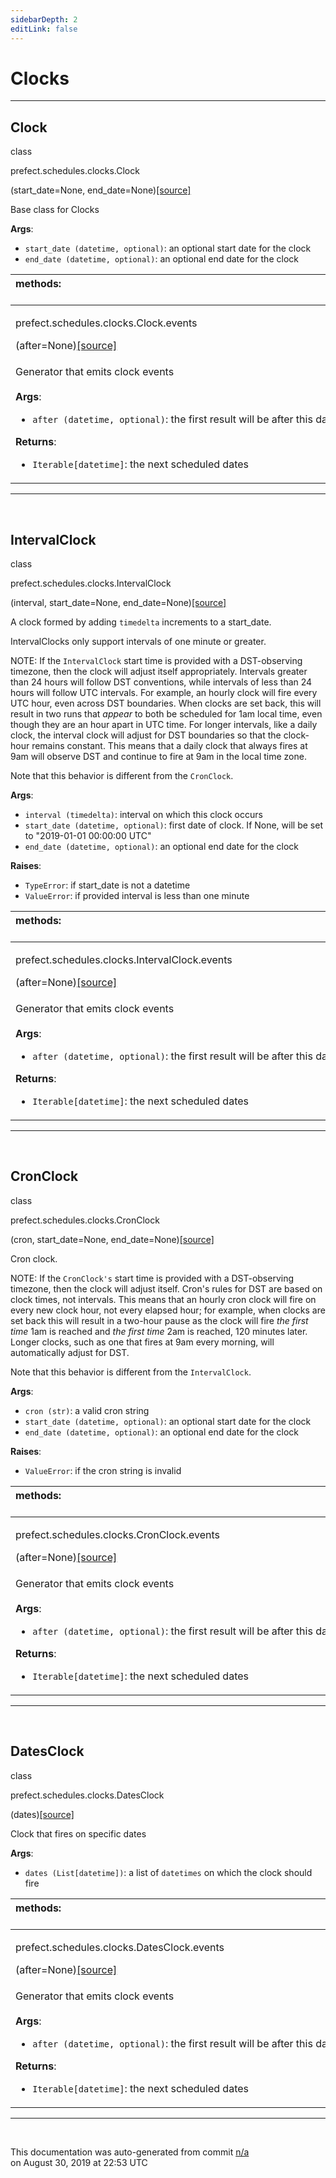 ```yaml
---
sidebarDepth: 2
editLink: false
---
```

# Clocks
---
 ## Clock
 <div class='class-sig' id='prefect-schedules-clocks-clock'><p class="prefect-sig">class </p><p class="prefect-class">prefect.schedules.clocks.Clock</p>(start_date=None, end_date=None)<span class="source"><a href="https://github.com/PrefectHQ/prefect/blob/master/src/prefect/schedules/clocks.py#L8">[source]</a></span></div>

Base class for Clocks

**Args**:     <ul class="args"><li class="args">`start_date (datetime, optional)`: an optional start date for the clock     </li><li class="args">`end_date (datetime, optional)`: an optional end date for the clock</li></ul>

|methods: &nbsp;&nbsp;&nbsp;&nbsp;&nbsp;&nbsp;&nbsp;&nbsp;&nbsp;&nbsp;&nbsp;&nbsp;&nbsp;&nbsp;&nbsp;&nbsp;&nbsp;&nbsp;&nbsp;&nbsp;&nbsp;&nbsp;&nbsp;&nbsp;&nbsp;&nbsp;&nbsp;&nbsp;&nbsp;&nbsp;&nbsp;&nbsp;&nbsp;&nbsp;&nbsp;&nbsp;&nbsp;&nbsp;&nbsp;&nbsp;&nbsp;&nbsp;&nbsp;&nbsp;&nbsp;&nbsp;&nbsp;&nbsp;&nbsp;&nbsp;&nbsp;&nbsp;&nbsp;&nbsp;&nbsp;&nbsp;&nbsp;&nbsp;&nbsp;&nbsp;&nbsp;&nbsp;&nbsp;&nbsp;&nbsp;&nbsp;&nbsp;&nbsp;&nbsp;&nbsp;&nbsp;&nbsp;&nbsp;&nbsp;&nbsp;&nbsp;&nbsp;&nbsp;&nbsp;&nbsp;&nbsp;&nbsp;&nbsp;&nbsp;&nbsp;&nbsp;&nbsp;&nbsp;&nbsp;&nbsp;&nbsp;&nbsp;&nbsp;&nbsp;&nbsp;&nbsp;&nbsp;&nbsp;&nbsp;&nbsp;&nbsp;&nbsp;&nbsp;&nbsp;&nbsp;&nbsp;&nbsp;&nbsp;&nbsp;&nbsp;&nbsp;&nbsp;&nbsp;&nbsp;&nbsp;&nbsp;&nbsp;&nbsp;&nbsp;&nbsp;&nbsp;&nbsp;&nbsp;&nbsp;&nbsp;&nbsp;&nbsp;&nbsp;&nbsp;&nbsp;&nbsp;&nbsp;&nbsp;&nbsp;&nbsp;&nbsp;&nbsp;&nbsp;&nbsp;&nbsp;&nbsp;&nbsp;&nbsp;&nbsp;&nbsp;&nbsp;&nbsp;&nbsp;&nbsp;&nbsp;|
|:----|
 | <div class='method-sig' id='prefect-schedules-clocks-clock-events'><p class="prefect-class">prefect.schedules.clocks.Clock.events</p>(after=None)<span class="source"><a href="https://github.com/PrefectHQ/prefect/blob/master/src/prefect/schedules/clocks.py#L25">[source]</a></span></div>
<p class="methods">Generator that emits clock events<br><br>**Args**:     <ul class="args"><li class="args">`after (datetime, optional)`: the first result will be after this date</li></ul>**Returns**:     <ul class="args"><li class="args">`Iterable[datetime]`: the next scheduled dates</li></ul></p>|

---
<br>

 ## IntervalClock
 <div class='class-sig' id='prefect-schedules-clocks-intervalclock'><p class="prefect-sig">class </p><p class="prefect-class">prefect.schedules.clocks.IntervalClock</p>(interval, start_date=None, end_date=None)<span class="source"><a href="https://github.com/PrefectHQ/prefect/blob/master/src/prefect/schedules/clocks.py#L38">[source]</a></span></div>

A clock formed by adding `timedelta` increments to a start_date.

IntervalClocks only support intervals of one minute or greater.

NOTE: If the `IntervalClock` start time is provided with a DST-observing timezone, then the clock will adjust itself appropriately. Intervals greater than 24 hours will follow DST conventions, while intervals of less than 24 hours will follow UTC intervals. For example, an hourly clock will fire every UTC hour, even across DST boundaries. When clocks are set back, this will result in two runs that *appear* to both be scheduled for 1am local time, even though they are an hour apart in UTC time. For longer intervals, like a daily clock, the interval clock will adjust for DST boundaries so that the clock-hour remains constant. This means that a daily clock that always fires at 9am will observe DST and continue to fire at 9am in the local time zone.

Note that this behavior is different from the `CronClock`.

**Args**:     <ul class="args"><li class="args">`interval (timedelta)`: interval on which this clock occurs     </li><li class="args">`start_date (datetime, optional)`: first date of clock. If None, will be set to         "2019-01-01 00:00:00 UTC"     </li><li class="args">`end_date (datetime, optional)`: an optional end date for the clock</li></ul>**Raises**:     <ul class="args"><li class="args">`TypeError`: if start_date is not a datetime     </li><li class="args">`ValueError`: if provided interval is less than one minute</li></ul>

|methods: &nbsp;&nbsp;&nbsp;&nbsp;&nbsp;&nbsp;&nbsp;&nbsp;&nbsp;&nbsp;&nbsp;&nbsp;&nbsp;&nbsp;&nbsp;&nbsp;&nbsp;&nbsp;&nbsp;&nbsp;&nbsp;&nbsp;&nbsp;&nbsp;&nbsp;&nbsp;&nbsp;&nbsp;&nbsp;&nbsp;&nbsp;&nbsp;&nbsp;&nbsp;&nbsp;&nbsp;&nbsp;&nbsp;&nbsp;&nbsp;&nbsp;&nbsp;&nbsp;&nbsp;&nbsp;&nbsp;&nbsp;&nbsp;&nbsp;&nbsp;&nbsp;&nbsp;&nbsp;&nbsp;&nbsp;&nbsp;&nbsp;&nbsp;&nbsp;&nbsp;&nbsp;&nbsp;&nbsp;&nbsp;&nbsp;&nbsp;&nbsp;&nbsp;&nbsp;&nbsp;&nbsp;&nbsp;&nbsp;&nbsp;&nbsp;&nbsp;&nbsp;&nbsp;&nbsp;&nbsp;&nbsp;&nbsp;&nbsp;&nbsp;&nbsp;&nbsp;&nbsp;&nbsp;&nbsp;&nbsp;&nbsp;&nbsp;&nbsp;&nbsp;&nbsp;&nbsp;&nbsp;&nbsp;&nbsp;&nbsp;&nbsp;&nbsp;&nbsp;&nbsp;&nbsp;&nbsp;&nbsp;&nbsp;&nbsp;&nbsp;&nbsp;&nbsp;&nbsp;&nbsp;&nbsp;&nbsp;&nbsp;&nbsp;&nbsp;&nbsp;&nbsp;&nbsp;&nbsp;&nbsp;&nbsp;&nbsp;&nbsp;&nbsp;&nbsp;&nbsp;&nbsp;&nbsp;&nbsp;&nbsp;&nbsp;&nbsp;&nbsp;&nbsp;&nbsp;&nbsp;&nbsp;&nbsp;&nbsp;&nbsp;&nbsp;&nbsp;&nbsp;&nbsp;&nbsp;&nbsp;|
|:----|
 | <div class='method-sig' id='prefect-schedules-clocks-intervalclock-events'><p class="prefect-class">prefect.schedules.clocks.IntervalClock.events</p>(after=None)<span class="source"><a href="https://github.com/PrefectHQ/prefect/blob/master/src/prefect/schedules/clocks.py#L82">[source]</a></span></div>
<p class="methods">Generator that emits clock events<br><br>**Args**:     <ul class="args"><li class="args">`after (datetime, optional)`: the first result will be after this date</li></ul>**Returns**:     <ul class="args"><li class="args">`Iterable[datetime]`: the next scheduled dates</li></ul></p>|

---
<br>

 ## CronClock
 <div class='class-sig' id='prefect-schedules-clocks-cronclock'><p class="prefect-sig">class </p><p class="prefect-class">prefect.schedules.clocks.CronClock</p>(cron, start_date=None, end_date=None)<span class="source"><a href="https://github.com/PrefectHQ/prefect/blob/master/src/prefect/schedules/clocks.py#L130">[source]</a></span></div>

Cron clock.

NOTE: If the `CronClock's` start time is provided with a DST-observing timezone, then the clock will adjust itself. Cron's rules for DST are based on clock times, not intervals. This means that an hourly cron clock will fire on every new clock hour, not every elapsed hour; for example, when clocks are set back this will result in a two-hour pause as the clock will fire *the first time* 1am is reached and *the first time* 2am is reached, 120 minutes later. Longer clocks, such as one that fires at 9am every morning, will automatically adjust for DST.

Note that this behavior is different from the `IntervalClock`.

**Args**:     <ul class="args"><li class="args">`cron (str)`: a valid cron string     </li><li class="args">`start_date (datetime, optional)`: an optional start date for the clock     </li><li class="args">`end_date (datetime, optional)`: an optional end date for the clock</li></ul>**Raises**:     <ul class="args"><li class="args">`ValueError`: if the cron string is invalid</li></ul>

|methods: &nbsp;&nbsp;&nbsp;&nbsp;&nbsp;&nbsp;&nbsp;&nbsp;&nbsp;&nbsp;&nbsp;&nbsp;&nbsp;&nbsp;&nbsp;&nbsp;&nbsp;&nbsp;&nbsp;&nbsp;&nbsp;&nbsp;&nbsp;&nbsp;&nbsp;&nbsp;&nbsp;&nbsp;&nbsp;&nbsp;&nbsp;&nbsp;&nbsp;&nbsp;&nbsp;&nbsp;&nbsp;&nbsp;&nbsp;&nbsp;&nbsp;&nbsp;&nbsp;&nbsp;&nbsp;&nbsp;&nbsp;&nbsp;&nbsp;&nbsp;&nbsp;&nbsp;&nbsp;&nbsp;&nbsp;&nbsp;&nbsp;&nbsp;&nbsp;&nbsp;&nbsp;&nbsp;&nbsp;&nbsp;&nbsp;&nbsp;&nbsp;&nbsp;&nbsp;&nbsp;&nbsp;&nbsp;&nbsp;&nbsp;&nbsp;&nbsp;&nbsp;&nbsp;&nbsp;&nbsp;&nbsp;&nbsp;&nbsp;&nbsp;&nbsp;&nbsp;&nbsp;&nbsp;&nbsp;&nbsp;&nbsp;&nbsp;&nbsp;&nbsp;&nbsp;&nbsp;&nbsp;&nbsp;&nbsp;&nbsp;&nbsp;&nbsp;&nbsp;&nbsp;&nbsp;&nbsp;&nbsp;&nbsp;&nbsp;&nbsp;&nbsp;&nbsp;&nbsp;&nbsp;&nbsp;&nbsp;&nbsp;&nbsp;&nbsp;&nbsp;&nbsp;&nbsp;&nbsp;&nbsp;&nbsp;&nbsp;&nbsp;&nbsp;&nbsp;&nbsp;&nbsp;&nbsp;&nbsp;&nbsp;&nbsp;&nbsp;&nbsp;&nbsp;&nbsp;&nbsp;&nbsp;&nbsp;&nbsp;&nbsp;&nbsp;&nbsp;&nbsp;&nbsp;&nbsp;&nbsp;|
|:----|
 | <div class='method-sig' id='prefect-schedules-clocks-cronclock-events'><p class="prefect-class">prefect.schedules.clocks.CronClock.events</p>(after=None)<span class="source"><a href="https://github.com/PrefectHQ/prefect/blob/master/src/prefect/schedules/clocks.py#L162">[source]</a></span></div>
<p class="methods">Generator that emits clock events<br><br>**Args**:     <ul class="args"><li class="args">`after (datetime, optional)`: the first result will be after this date</li></ul>**Returns**:     <ul class="args"><li class="args">`Iterable[datetime]`: the next scheduled dates</li></ul></p>|

---
<br>

 ## DatesClock
 <div class='class-sig' id='prefect-schedules-clocks-datesclock'><p class="prefect-sig">class </p><p class="prefect-class">prefect.schedules.clocks.DatesClock</p>(dates)<span class="source"><a href="https://github.com/PrefectHQ/prefect/blob/master/src/prefect/schedules/clocks.py#L216">[source]</a></span></div>

Clock that fires on specific dates

**Args**:     <ul class="args"><li class="args">`dates (List[datetime])`: a list of `datetimes` on which the clock should fire</li></ul>

|methods: &nbsp;&nbsp;&nbsp;&nbsp;&nbsp;&nbsp;&nbsp;&nbsp;&nbsp;&nbsp;&nbsp;&nbsp;&nbsp;&nbsp;&nbsp;&nbsp;&nbsp;&nbsp;&nbsp;&nbsp;&nbsp;&nbsp;&nbsp;&nbsp;&nbsp;&nbsp;&nbsp;&nbsp;&nbsp;&nbsp;&nbsp;&nbsp;&nbsp;&nbsp;&nbsp;&nbsp;&nbsp;&nbsp;&nbsp;&nbsp;&nbsp;&nbsp;&nbsp;&nbsp;&nbsp;&nbsp;&nbsp;&nbsp;&nbsp;&nbsp;&nbsp;&nbsp;&nbsp;&nbsp;&nbsp;&nbsp;&nbsp;&nbsp;&nbsp;&nbsp;&nbsp;&nbsp;&nbsp;&nbsp;&nbsp;&nbsp;&nbsp;&nbsp;&nbsp;&nbsp;&nbsp;&nbsp;&nbsp;&nbsp;&nbsp;&nbsp;&nbsp;&nbsp;&nbsp;&nbsp;&nbsp;&nbsp;&nbsp;&nbsp;&nbsp;&nbsp;&nbsp;&nbsp;&nbsp;&nbsp;&nbsp;&nbsp;&nbsp;&nbsp;&nbsp;&nbsp;&nbsp;&nbsp;&nbsp;&nbsp;&nbsp;&nbsp;&nbsp;&nbsp;&nbsp;&nbsp;&nbsp;&nbsp;&nbsp;&nbsp;&nbsp;&nbsp;&nbsp;&nbsp;&nbsp;&nbsp;&nbsp;&nbsp;&nbsp;&nbsp;&nbsp;&nbsp;&nbsp;&nbsp;&nbsp;&nbsp;&nbsp;&nbsp;&nbsp;&nbsp;&nbsp;&nbsp;&nbsp;&nbsp;&nbsp;&nbsp;&nbsp;&nbsp;&nbsp;&nbsp;&nbsp;&nbsp;&nbsp;&nbsp;&nbsp;&nbsp;&nbsp;&nbsp;&nbsp;&nbsp;|
|:----|
 | <div class='method-sig' id='prefect-schedules-clocks-datesclock-events'><p class="prefect-class">prefect.schedules.clocks.DatesClock.events</p>(after=None)<span class="source"><a href="https://github.com/PrefectHQ/prefect/blob/master/src/prefect/schedules/clocks.py#L228">[source]</a></span></div>
<p class="methods">Generator that emits clock events<br><br>**Args**:     <ul class="args"><li class="args">`after (datetime, optional)`: the first result will be after this date</li></ul>**Returns**:     <ul class="args"><li class="args">`Iterable[datetime]`: the next scheduled dates</li></ul></p>|

---
<br>


<p class="auto-gen">This documentation was auto-generated from commit <a href='https://github.com/PrefectHQ/prefect/commit/n/a'>n/a</a> </br>on August 30, 2019 at 22:53 UTC</p>